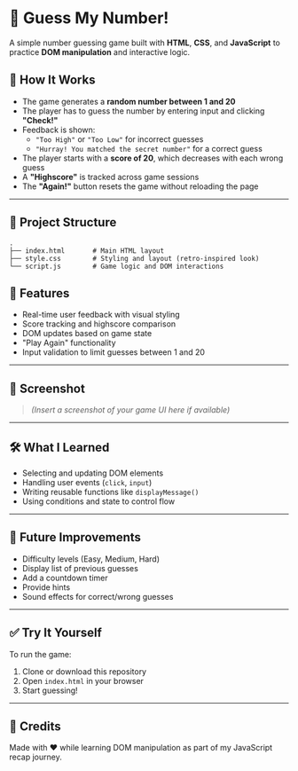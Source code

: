 # 🎯 Guess My Number!

A simple number guessing game built with **HTML**, **CSS**, and **JavaScript** to practice **DOM manipulation** and interactive logic.

## 🧠 How It Works

- The game generates a **random number between 1 and 20**
- The player has to guess the number by entering input and clicking **"Check!"**
- Feedback is shown:
  - `"Too High"` or `"Too Low"` for incorrect guesses
  - `"Hurray! You matched the secret number"` for a correct guess
- The player starts with a **score of 20**, which decreases with each wrong guess
- A **"Highscore"** is tracked across game sessions
- The **"Again!"** button resets the game without reloading the page

---

## 📂 Project Structure

```plaintext
.
├── index.html       # Main HTML layout
├── style.css        # Styling and layout (retro-inspired look)
└── script.js        # Game logic and DOM interactions
```

## 🚀 Features

- Real-time user feedback with visual styling
- Score tracking and highscore comparison
- DOM updates based on game state
- "Play Again" functionality
- Input validation to limit guesses between 1 and 20

---

## 📸 Screenshot

> _(Insert a screenshot of your game UI here if available)_

---

## 🛠️ What I Learned

- Selecting and updating DOM elements
- Handling user events (`click`, `input`)
- Writing reusable functions like `displayMessage()`
- Using conditions and state to control flow

---

## 🧩 Future Improvements

- Difficulty levels (Easy, Medium, Hard)
- Display list of previous guesses
- Add a countdown timer
- Provide hints
- Sound effects for correct/wrong guesses

---

## ✅ Try It Yourself

To run the game:

1. Clone or download this repository
2. Open `index.html` in your browser
3. Start guessing!

---

## 🙌 Credits

Made with ❤️ while learning DOM manipulation as part of my JavaScript recap journey.
